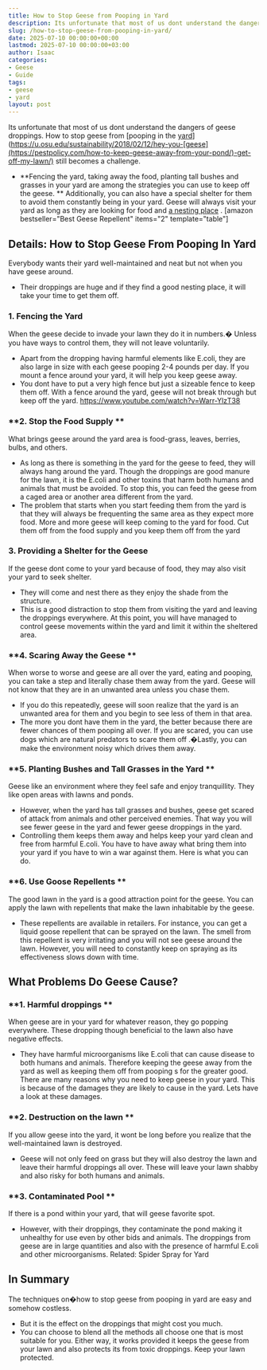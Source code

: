 ```yaml
---
title: How to Stop Geese from Pooping in Yard
description: Its unfortunate that most of us dont understand the dangers of geese droppings. How to stop geese from pooping in the...
slug: /how-to-stop-geese-from-pooping-in-yard/
date: 2025-07-10 00:00:00+00:00
lastmod: 2025-07-10 00:00:00+03:00
author: Isaac
categories:
- Geese
- Guide
tags:
- geese
- yard
layout: post
---
```

Its unfortunate that most of us dont understand the dangers of geese droppings. How to stop geese from
[pooping in the [yard](https://pestpolicy.com/average-yard-size/)](https://u.osu.edu/sustainability/2018/02/12/hey-you-[geese](https://pestpolicy.com/how-to-keep-geese-away-from-your-pond/)-get-off-my-lawn/)
still becomes a challenge.
- **Fencing the yard, taking away the food, planting tall bushes and grasses in your yard are among the strategies you can use to keep off the geese. **
Additionally, you can also have a special shelter for them to avoid them constantly being in your yard. Geese will always visit your yard as long as they are looking for food and
[a nesting place](https://pestpolicy.com/should-you-spray-your-yard-for-fleas/)
.
[amazon bestseller="Best Geese Repellent" items="2" template="table"]
## Details: How to Stop Geese From Pooping In Yard
Everybody wants their yard well-maintained and neat but not when you have geese around.
- Their droppings are huge and if they find a good nesting place, it will take your time to get them off.
### **1. Fencing the Yard**
When the geese decide to invade your lawn they do it in numbers.� Unless you have ways to control them, they will not leave voluntarily.
- Apart from the dropping having harmful elements like E.coli, they are also large in size with each geese pooping 2-4 pounds per day.
If you mount a fence around your yard, it will help you keep geese away.
- You dont have to put a very high fence but just a sizeable fence to keep them off.
With a fence around the yard, geese will not break through but keep off the yard.
https://www.youtube.com/watch?v=Warr-YlzT38
### **2. Stop the Food Supply **
What brings geese around the yard area is food-grass, leaves, berries, bulbs, and others.
- As long as there is something in the yard for the geese to feed, they will always hang around the yard.
Though the droppings are good manure for the lawn, it is the E.coli and other toxins that harm both humans and animals that must be avoided.
To stop this, you can feed the geese from a caged area or another area different from the yard.
- The problem that starts when you start feeding them from the yard is that they will always be frequenting the same area as they expect more food.
More and more geese will keep coming to the yard for food. Cut them off from the food supply and you keep them off from the yard
### **3. Providing a Shelter for the Geese**
If the geese dont come to your yard because of food, they may also visit your yard to seek shelter.
- They will come and nest there as they enjoy the shade from the structure.
- This is a good distraction to stop them from visiting the yard and leaving the droppings everywhere.
At this point, you will have managed to control geese movements within the yard and limit it within the sheltered area.
### **4. Scaring Away the Geese **
When worse to worse and geese are all over the yard, eating and pooping, you can take a step and literally chase them away from the yard.
Geese will not know that they are in an unwanted area unless you chase them.
- If you do this repeatedly, geese will soon realize that the yard is an unwanted area for them and you begin to see less of them in that area.
- The more you dont have them in the yard, the better because there are fewer chances of them pooping all over.
If you are scared, you can use dogs which are
natural predators to scare them off
.�Lastly, you can make the environment noisy which drives them away.
### **5. Planting Bushes and Tall Grasses in the Yard **
Geese like an environment where they feel safe and enjoy tranquillity. They like open areas with lawns and ponds.
- However, when the yard has tall grasses and bushes, geese get scared of attack from animals and other perceived enemies.
That way you will see fewer geese in the yard and fewer geese droppings in the yard.
- Controlling them keeps them away and helps keep your yard clean and free from harmful E.coli.
You have to have away what bring them into your yard if you have to win a war against them. Here is what you can do.
### **6. Use Goose Repellents **
The good lawn in the yard is a good attraction point for the geese. You can apply the lawn with repellents that make the lawn inhabitable by the geese.
- These repellents are available in retailers. For instance, you can get a liquid goose repellent that can be sprayed on the lawn.
The smell from this repellent is very irritating and you will not see geese around the lawn. However, you will need to
constantly keep on spraying
as its effectiveness slows down with time.
## What Problems Do Geese Cause?
### **1. Harmful droppings **
When geese are in your yard for whatever reason, they go popping everywhere. These dropping though beneficial to the lawn also have negative effects.
- They have harmful microorganisms like E.coli that can cause disease to both humans and animals.
Therefore keeping the geese away from the yard as well as keeping them off from pooping s for the greater good.
There are many reasons why you need to keep geese in your yard. This is because of the damages they are likely to cause in the yard. Lets have a look at these damages.
### **2. Destruction on the lawn **
If you allow geese into the yard, it wont be long before you realize that the well-maintained lawn is destroyed.
- Geese will not only feed on grass but they will also destroy the lawn and leave their harmful droppings all over.
These will leave your lawn shabby and also risky for both humans and animals.
### **3. Contaminated Pool **
If there is a pond within your yard, that will geese favorite spot.
- However, with their droppings, they contaminate the pond making it unhealthy for use even by other bids and animals.
The droppings from geese are in large quantities and also with the presence of harmful E.coli and other microorganisms.
Related:
Spider Spray for Yard
## In Summary
The techniques on�how to stop geese from pooping in yard are easy and somehow costless.
- But it is the effect on the droppings that might cost you much.
- You can choose to blend all the methods all choose one that is most suitable for you.
Either way, it works provided it keeps the geese from your lawn and also protects its from toxic droppings.
Keep your lawn protected.